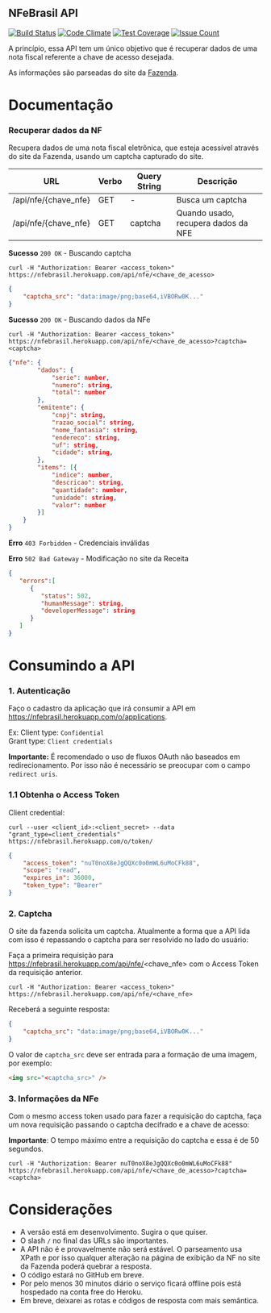 NFeBrasil API
---
[![Build Status](https://travis-ci.org/gbazilio/nfebrasil.svg?branch=master)](https://travis-ci.org/gbazilio/nfebrasil)
[![Code Climate](https://codeclimate.com/github/gbazilio/nfebrasil/badges/gpa.svg)](https://codeclimate.com/github/gbazilio/nfebrasil)
[![Test Coverage](https://codeclimate.com/github/gbazilio/nfebrasil/badges/coverage.svg)](https://codeclimate.com/github/gbazilio/nfebrasil/coverage)
[![Issue Count](https://codeclimate.com/github/gbazilio/nfebrasil/badges/issue_count.svg)](https://codeclimate.com/github/gbazilio/nfebrasil)

A princípio, essa API tem um único objetivo que é recuperar dados de uma nota fiscal referente a chave de acesso desejada.

As informações são parseadas do site da [Fazenda](http://www.nfe.fazenda.gov.br/portal/consulta.aspx?tipoConsulta=completa).

# Documentação

### Recuperar dados da NF


Recupera dados de uma nota fiscal eletrônica, que esteja acessível através do site da Fazenda, usando um captcha capturado do site.


| URL  				   | Verbo | Query String | Descrição 				            |
| -------------------- | ----- | ------------ | ----------------------------------- |  
| /api/nfe/{chave_nfe} | GET   | -            | Busca um captcha                    |
| /api/nfe/{chave_nfe} | GET   | captcha      | Quando usado, recupera dados da NFE |


**Sucesso** `200 OK` - Buscando captcha
```
curl -H "Authorization: Bearer <access_token>" https://nfebrasil.herokuapp.com/api/nfe/<chave_de_acesso>
```
```json
{
	"captcha_src": "data:image/png;base64,iVBORw0K..."
}
```

**Sucesso** `200 OK` - Buscando dados da NFe
```
curl -H "Authorization: Bearer <access_token>" https://nfebrasil.herokuapp.com/api/nfe/<chave_de_acesso>?captcha=<captcha>
```
```json
{"nfe": {
	    "dados": {
	        "serie": number,
	        "numero": string,
	        "total": number
	    },
	    "emitente": {
	        "cnpj": string,
	        "razao_social": string,
	        "nome_fantasia": string,
	        "endereco": string,
	        "uf": string,
	        "cidade": string,
	    },
	    "items": [{
	    	"indice": number,
            "descricao": string,
            "quantidade": number,
            "unidade": string,
            "valor": number
	    }]
	}
}
```

**Erro** `403 Forbidden` - Credenciais inválidas

**Erro** `502 Bad Gateway` - Modificação no site da Receita
```json
{  
   "errors":[  
      {  
         "status": 502,
         "humanMessage": string,
         "developerMessage": string
      }
   ]
}
```

# Consumindo a API

### 1. Autenticação
Faço o cadastro da aplicação que irá consumir a API em https://nfebrasil.herokuapp.com/o/applications.

Ex:
Client type: `Confidential`  
Grant type: `Client credentials`

**Importante:** É recomendado o uso de fluxos OAuth não baseados em redirecionamento. Por isso não é necessário se preocupar com o campo `redirect uris`.

### 1.1 Obtenha o Access Token

Client credential:
```
curl --user <client_id>:<client_secret> --data "grant_type=client_credentials" https://nfebrasil.herokuapp.com/o/token/
```

```json
{
	"access_token": "nuT0noX8eJgQQXc0o0mWL6uMoCFk88", 
	"scope": "read", 
	"expires_in": 36000, 
	"token_type": "Bearer"
}
```

### 2. Captcha
O site da fazenda solicita um captcha. Atualmente a forma que a API lida com isso é repassando o captcha para ser resolvido no lado do usuário:

Faça a primeira requisição para https://nfebrasil.herokuapp.com/api/nfe/<chave_nfe> com o Access Token da requisição anterior.

```
curl -H "Authorization: Bearer <access_token>" https://nfebrasil.herokuapp.com/api/nfe/<chave_nfe>
```

Receberá a seguinte resposta:

```json
{
	"captcha_src": "data:image/png;base64,iVBORw0K..."
}
```
O valor de `captcha_src` deve ser entrada para a formação de uma imagem, por exemplo:

```html
<img src="<captcha_src>" />
```

### 3. Informações da NFe

Com o mesmo access token usado para fazer a requisição do captcha, faça um nova requisição passando o captcha decifrado e a chave de acesso:

**Importante**: O tempo máximo entre a requisição do captcha e essa é de 50 segundos.

```
curl -H "Authorization: Bearer nuT0noX8eJgQQXc0o0mWL6uMoCFk88" https://nfebrasil.herokuapp.com/api/nfe/<chave_de_acesso>?captcha=<captcha>
```

# Considerações

- A versão está em desenvolvimento. Sugira o que quiser.
- O slash `/` no final das URLs são importantes.
- A API não é e provavelmente não será estável. O parseamento usa XPath e por isso qualquer alteração na página de exibição da NF no site da Fazenda poderá quebrar a resposta.
- O código estará no GitHub em breve.
- Por pelo menos 30 minutos diário o serviço ficará offline pois está hospedado na conta free do Heroku.
- Em breve, deixarei as rotas e códigos de resposta com mais semântica.
